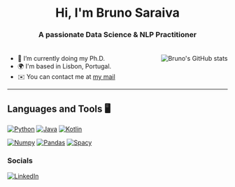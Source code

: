 <h1 align="center">Hi, I'm Bruno Saraiva</h1>
<h3 align="center">A passionate Data Science & NLP Practitioner 
  <br><br>
  <img src="https://komarev.com/ghpvc/?username=bdfsaraiva&label=Profile%20views&color=0e75b6&style=flat" alt="" />
</h3>
<img align="right" src="https://github-readme-stats.vercel.app/api?username=bdfsaraiva&show_icons=true&hide=&count_private=true&title_color=64748b&text_color=000000&icon_color=22c55e&bg_color=ffffff&hide_border=true&show_icons=true" alt="Bruno's GitHub stats">

*   🔭  I’m currently doing my Ph.D.
*   🌍  I'm based in Lisbon, Portugal.
*   ✉️  You can contact me at [my mail](mailto:bruno.saraiva@ulusofona.pt)

<hr> 

## Languages and Tools 🖥️

[![Python](https://img.shields.io/badge/Python-FFD43B?style=for-the-badge&logo=python&logoColor=blue)](https://github.com/bdfsaraiva)
[![Java](https://img.shields.io/badge/Java-ED8B00?style=for-the-badge&logo=java&logoColor=white)](https://github.com/bdfsaraiva)
[![Kotlin](https://img.shields.io/badge/Kotlin-d75413?style=for-the-badge&logo=kotlin&logoColor=purple)](https://github.com/bdfsaraiva)


[![Numpy](https://img.shields.io/badge/Numpy-777BB4?style=for-the-badge&logo=numpy&logoColor=white)](https://github.com/bdfsaraiva)
[![Pandas](https://img.shields.io/badge/Pandas-2C2D72?style=for-the-badge&logo=pandas&logoColor=white)](https://github.com/bdfsaraiva)
[![Spacy](https://img.shields.io/badge/Spacy-0175C2?style=for-the-badge&logo=spacy&logoColor=white)](https://github.com/bdfsaraiva)

### Socials
[![LinkedIn](https://img.shields.io/badge/LinkedIn-0077B5?style=for-the-badge&logo=linkedin&logoColor=white)](https://www.linkedin.com/in/bdsaraiva/)


<!-- <hr>
<a href="http://www.github.com/bdfsaraiva"><img src="https://github-readme-stats.vercel.app/api?username=bdfsaraiva&show_icons=true&hide=&count_private=true&title_color=64748b&text_color=000000&icon_color=22c55e&bg_color=ffffff&hide_border=true&show_icons=true" alt="Bruno's GitHub stats" /></a> -->
<!--
**bdfsaraiva/bdfsaraiva** is a ✨ _special_ ✨ repository because its `README.md` (this file) appears on your GitHub profile.

Here are some ideas to get you started:

- 🔭 I’m currently working on ...
- 🌱 I’m currently learning ...
- 👯 I’m looking to collaborate on ...
- 🤔 I’m looking for help with ...
- 💬 Ask me about ...
- 📫 How to reach me: ...
- 😄 Pronouns: ...
- ⚡ Fun fact: ...
-->
